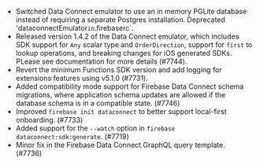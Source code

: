 - Switched Data Connect emulator to use an in memory PGLite database instead of requiring a separate Postgres installation. Deprecated 'dataconnectEmulator`in`.firebaserc`.
- Released version 1.4.2 of the Data Connect emulator, which includes SDK support for `Any` scalar type and `OrderDirection`, support for `first` to lookup operations, and breaking changes for iOS generated SDKs. PLease see documentation for more details (#7744).
- Revert the minimum Functions SDK version and add logging for extensions features using v5.1.0 (#7731).
- Added compatibility mode support for Firebase Data Connect schema migrations, where application schema updates are allowed if the database schema is in a compatible state. (#7746)
- Improved `firebase init dataconnect` to better support local-first onboarding. (#7733)
- Added support for the `--watch` option in `firebase dataconnect:sdk:generate`. (#7719)
- Minor fix in the Firebase Data Connect GraphQL query template. (#7736)
